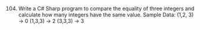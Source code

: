 104. Write a C# Sharp program to compare the equality of three integers and calculate how many integers have the same value.
Sample Data:
(1,2, 3) -> 0
(1,3,3) -> 2
(3,3,3) -> 3
